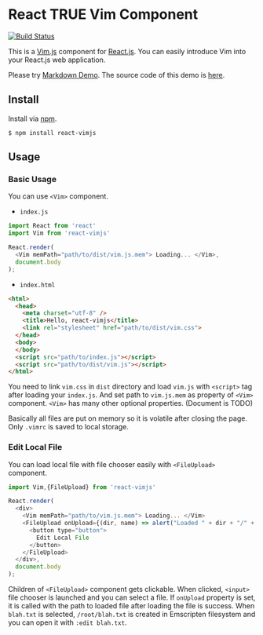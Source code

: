 React TRUE Vim Component
========================
[![Build Status](https://travis-ci.org/rhysd/react-vimjs.svg)](https://travis-ci.org/rhysd/react-vimjs)

This is a [Vim.js](https://github.com/coolwanglu/vim.js) component for [React.js](https://facebook.github.io/react/).  You can easily introduce Vim into your React.js web application.

Please try [Markdown Demo](http://rhysd.github.io/react-vimjs/).  The source code of this demo is [here](example).

## Install

Install via [npm](https://www.npmjs.com).

```
$ npm install react-vimjs
```

## Usage

### Basic Usage

You can use `<Vim>` component.

- `index.js`

```javascript
import React from 'react'
import Vim from 'react-vimjs'

React.render(
  <Vim memPath="path/to/dist/vim.js.mem"> Loading... </Vim>,
  document.body
);
```

- `index.html`

```html
<html>
  <head>
    <meta charset="utf-8" />
    <title>Hello, react-vimjs</title>
    <link rel="stylesheet" href="path/to/dist/vim.css">
  </head>
  <body>
  </body>
  <script src="path/to/index.js"></script>
  <script src="path/to/dist/vim.js"></script>
</html>
```

You need to link `vim.css` in `dist` directory and load `vim.js` with `<script>` tag after loading your `index.js`.  And set path to `vim.js.mem` as property of `<Vim>` component.
`<Vim>` has many other optional properties. (Document is TODO)

Basically all files are put on memory so it is volatile after closing the page.  Only `.vimrc` is saved to local storage.

### Edit Local File

You can load local file with file chooser easily with `<FileUpload>` component.

```javascript
import Vim,{FileUpload} from 'react-vimjs'

React.render(
  <div>
    <Vim memPath="path/to/vim.js.mem"> Loading... </Vim>
    <FileUpload onUpload={(dir, name) => alert("Loaded " + dir + "/" + name)}>
      <button type="button">
        Edit Local File
      </button>
    </FileUpload>
  </div>,
  document.body
);
```

Children of `<FileUpload>` component gets clickable.  When clicked, `<input>` file chooser is launched and you can select a file.  If `onUpload` property is set, it is called with the path to loaded file after loading the file is success.  When `blah.txt` is selected, `/root/blah.txt` is created in Emscripten filesystem and you can open it with `:edit blah.txt`.


